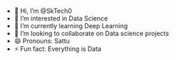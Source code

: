 - 👋 Hi, I’m @SkTech0
- 👀 I’m interested in Data Science
- 🌱 I’m currently learning Deep Learning
- 💞️ I’m looking to collaborate on Data science projects
- 😄 Pronouns: Sattu
- ⚡ Fun fact: Everything is Data 

<!---
SkTech0/SkTech0 is a ✨ special ✨ repository because its `README.md` (this file) appears on your GitHub profile.
You can click the Preview link to take a look at your changes.
--->

